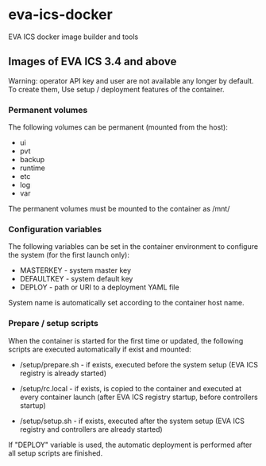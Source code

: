# eva-ics-docker
EVA ICS docker image builder and tools

## Images of EVA ICS 3.4 and above

Warning: operator API key and user are not available any longer by default. To
create them, Use setup / deployment features of the container.

### Permanent volumes

The following volumes can be permanent (mounted from the host):

* ui
* pvt
* backup
* runtime
* etc
* log
* var

The permanent volumes must be mounted to the container as /mnt/<VOL>

### Configuration variables

The following variables can be set in the container environment to configure
the system (for the first launch only):

* MASTERKEY - system master key
* DEFAULTKEY - system default key
* DEPLOY - path or URI to a deployment YAML file

System name is automatically set according to the container host name.

### Prepare / setup scripts

When the container is started for the first time or updated, the following
scripts are executed automatically if exist and mounted:

* /setup/prepare.sh - if exists, executed before the system setup (EVA ICS
  registry is already started)

* /setup/rc.local - if exists, is copied to the container and executed at every
  container launch (after EVA ICS registry startup, before controllers startup)

* /setup/setup.sh - if exists, executed after the system setup (EVA ICS
  registry and controllers are already started)

If "DEPLOY" variable is used, the automatic deployment is performed after all
setup scripts are finished.
